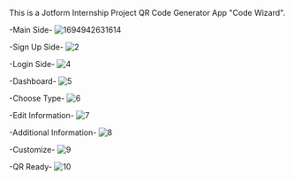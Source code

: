 This is a Jotform Internship Project QR Code Generator App "Code Wizard".



-Main Side-
![1694942631614](https://github.com/somegm/code-wizard/assets/65120702/7b263108-6aff-4413-b328-ee51736329fa)

-Sign Up Side-
![2](https://github.com/somegm/code-wizard/assets/65120702/aed03ed7-0b30-43ad-91a0-23414774154d)

-Login Side-
![4](https://github.com/somegm/code-wizard/assets/65120702/de68bd62-d903-47df-9eab-78bf8fba7ee5)

-Dashboard-
![5](https://github.com/somegm/code-wizard/assets/65120702/ccf448e1-6db8-4860-9c2d-490f59f7ba5b)

-Choose Type-
![6](https://github.com/somegm/code-wizard/assets/65120702/83bc0fe1-260c-47de-99f8-070319881942)

-Edit Information-
![7](https://github.com/somegm/code-wizard/assets/65120702/9bee2ca9-38db-42d1-a64e-d012dcef6f2c)

-Additional Information-
![8](https://github.com/somegm/code-wizard/assets/65120702/736c1f75-4f88-4a42-a91e-84a12aa8fd84)

-Customize-
![9](https://github.com/somegm/code-wizard/assets/65120702/5827e4b5-9ac5-4996-a30c-5e9d5b669a4a)

-QR Ready-
![10](https://github.com/somegm/code-wizard/assets/65120702/e4dd674d-076e-456d-98df-4d31a12396be)



